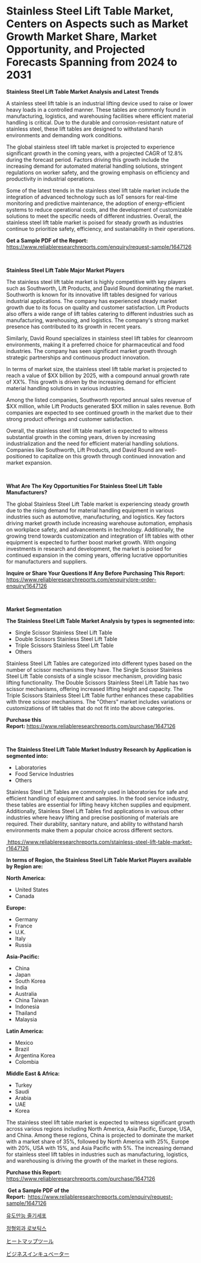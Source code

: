 <p><h1>Stainless Steel Lift Table Market, Centers on Aspects such as Market Growth Market Share, Market Opportunity, and Projected Forecasts Spanning from 2024 to 2031</h1></p><p><strong>Stainless Steel Lift Table Market Analysis and Latest Trends</strong></p>
<p><p>A stainless steel lift table is an industrial lifting device used to raise or lower heavy loads in a controlled manner. These tables are commonly found in manufacturing, logistics, and warehousing facilities where efficient material handling is critical. Due to the durable and corrosion-resistant nature of stainless steel, these lift tables are designed to withstand harsh environments and demanding work conditions.</p><p>The global stainless steel lift table market is projected to experience significant growth in the coming years, with a projected CAGR of 12.8% during the forecast period. Factors driving this growth include the increasing demand for automated material handling solutions, stringent regulations on worker safety, and the growing emphasis on efficiency and productivity in industrial operations.</p><p>Some of the latest trends in the stainless steel lift table market include the integration of advanced technology such as IoT sensors for real-time monitoring and predictive maintenance, the adoption of energy-efficient systems to reduce operational costs, and the development of customizable solutions to meet the specific needs of different industries. Overall, the stainless steel lift table market is poised for steady growth as industries continue to prioritize safety, efficiency, and sustainability in their operations.</p></p>
<p><strong>Get a Sample PDF of the Report:&nbsp;</strong> <a href="https://www.reliableresearchreports.com/enquiry/request-sample/1647126">https://www.reliableresearchreports.com/enquiry/request-sample/1647126</a></p>
<p>&nbsp;</p>
<p><strong>Stainless Steel Lift Table Major Market Players</strong></p>
<p><p>The stainless steel lift table market is highly competitive with key players such as Southworth, Lift Products, and David Round dominating the market. Southworth is known for its innovative lift tables designed for various industrial applications. The company has experienced steady market growth due to its focus on quality and customer satisfaction. Lift Products also offers a wide range of lift tables catering to different industries such as manufacturing, warehousing, and logistics. The company's strong market presence has contributed to its growth in recent years.</p><p>Similarly, David Round specializes in stainless steel lift tables for cleanroom environments, making it a preferred choice for pharmaceutical and food industries. The company has seen significant market growth through strategic partnerships and continuous product innovation.</p><p>In terms of market size, the stainless steel lift table market is projected to reach a value of $XX billion by 2025, with a compound annual growth rate of XX%. This growth is driven by the increasing demand for efficient material handling solutions in various industries.</p><p>Among the listed companies, Southworth reported annual sales revenue of $XX million, while Lift Products generated $XX million in sales revenue. Both companies are expected to see continued growth in the market due to their strong product offerings and customer satisfaction.</p><p>Overall, the stainless steel lift table market is expected to witness substantial growth in the coming years, driven by increasing industrialization and the need for efficient material handling solutions. Companies like Southworth, Lift Products, and David Round are well-positioned to capitalize on this growth through continued innovation and market expansion.</p></p>
<p>&nbsp;</p>
<p><strong>What Are The Key Opportunities For Stainless Steel Lift Table Manufacturers?</strong></p>
<p><p>The global Stainless Steel Lift Table market is experiencing steady growth due to the rising demand for material handling equipment in various industries such as automotive, manufacturing, and logistics. Key factors driving market growth include increasing warehouse automation, emphasis on workplace safety, and advancements in technology. Additionally, the growing trend towards customization and integration of lift tables with other equipment is expected to further boost market growth. With ongoing investments in research and development, the market is poised for continued expansion in the coming years, offering lucrative opportunities for manufacturers and suppliers.</p></p>
<p><strong>Inquire or Share Your Questions If Any Before Purchasing This Report:</strong> <a href="https://www.reliableresearchreports.com/enquiry/pre-order-enquiry/1647126">https://www.reliableresearchreports.com/enquiry/pre-order-enquiry/1647126</a></p>
<p>&nbsp;</p>
<p><strong>Market Segmentation</strong></p>
<p><strong>The Stainless Steel Lift Table Market Analysis by types is segmented into:</strong></p>
<p><ul><li>Single Scissor Stainless Steel Lift Table</li><li>Double Scissors Stainless Steel Lift Table</li><li>Triple Scissors Stainless Steel Lift Table</li><li>Others</li></ul></p>
<p><p>Stainless Steel Lift Tables are categorized into different types based on the number of scissor mechanisms they have. The Single Scissor Stainless Steel Lift Table consists of a single scissor mechanism, providing basic lifting functionality. The Double Scissors Stainless Steel Lift Table has two scissor mechanisms, offering increased lifting height and capacity. The Triple Scissors Stainless Steel Lift Table further enhances these capabilities with three scissor mechanisms. The "Others" market includes variations or customizations of lift tables that do not fit into the above categories.</p></p>
<p><strong>Purchase this Report:&nbsp;</strong><a href="https://www.reliableresearchreports.com/purchase/1647126">https://www.reliableresearchreports.com/purchase/1647126</a></p>
<p>&nbsp;</p>
<p><strong>The Stainless Steel Lift Table Market Industry Research by Application is segmented into:</strong></p>
<p><ul><li>Laboratories</li><li>Food Service Industries</li><li>Others</li></ul></p>
<p><p>Stainless Steel Lift Tables are commonly used in laboratories for safe and efficient handling of equipment and samples. In the food service industry, these tables are essential for lifting heavy kitchen supplies and equipment. Additionally, Stainless Steel Lift Tables find applications in various other industries where heavy lifting and precise positioning of materials are required. Their durability, sanitary nature, and ability to withstand harsh environments make them a popular choice across different sectors.</p></p>
<p><a href="https://www.reliableresearchreports.com/stainless-steel-lift-table-market-r1647126">&nbsp;https://www.reliableresearchreports.com/stainless-steel-lift-table-market-r1647126</a></p>
<p><strong>In terms of Region, the Stainless Steel Lift Table Market Players available by Region are:</strong></p>
<p>
    <p> <strong> North America: </strong>
        <ul>
            <li>United States</li>
            <li>Canada</li>
        </ul>
        </p> 
    <p> <strong> Europe: </strong>
        <ul>
            <li>Germany</li>
            <li>France</li>
            <li>U.K.</li>
            <li>Italy</li>
            <li>Russia</li>
        </ul>
        </p> 
    <p> <strong> Asia-Pacific: </strong>
        <ul>
            <li>China</li>
            <li>Japan</li>
            <li>South Korea</li>
            <li>India</li>
            <li>Australia</li>
            <li>China Taiwan</li>
            <li>Indonesia</li>
            <li>Thailand</li>
            <li>Malaysia</li>
        </ul>
        </p> 
    <p> <strong> Latin America: </strong>
        <ul>
            <li>Mexico</li>
            <li>Brazil</li>
            <li>Argentina Korea</li>
            <li>Colombia</li>
        </ul>
        </p> 
    <p> <strong> Middle East & Africa: </strong>
        <ul>
            <li>Turkey</li>
            <li>Saudi</li>
            <li>Arabia</li>
            <li>UAE</li>
            <li>Korea</li>
        </ul>
    </p>
    </p>
<p><p>The stainless steel lift table market is expected to witness significant growth across various regions including North America, Asia Pacific, Europe, USA, and China. Among these regions, China is projected to dominate the market with a market share of 35%, followed by North America with 25%, Europe with 20%, USA with 15%, and Asia Pacific with 5%. The increasing demand for stainless steel lift tables in industries such as manufacturing, logistics, and warehousing is driving the growth of the market in these regions.</p></p>
<p><strong>Purchase this Report: </strong><a href="https://www.reliableresearchreports.com/purchase/1647126">https://www.reliableresearchreports.com/purchase/1647126</a></p>
<p>&nbsp;<strong>Get a Sample PDF of the Report:&nbsp;&nbsp;</strong><a href="https://www.reliableresearchreports.com/enquiry/request-sample/1647126">https://www.reliableresearchreports.com/enquiry/request-sample/1647126</a></p>
<p><strong></strong></p>
<p><p><a href="https://medium.com/@thadnader1941/%EC%9C%A0%EB%8F%84-%EB%8B%A4%EB%8A%A5%EC%84%B1-%EC%A4%84%EA%B8%B0-%EC%84%B8%ED%8F%AC-%EC%8B%9C%EC%9E%A5-%EC%8B%9C%EC%9E%A5-cagr-%EC%8B%9C%EC%9E%A5-%EB%8F%99%ED%96%A5-%EB%B0%8F-%EC%84%B1%EC%9E%A5-%EC%A0%84%EB%9E%B5%EC%97%90-%EB%8C%80%ED%95%9C-%ED%86%B5%EC%B0%B0%EB%A0%A5-9b30f0f8e049">유도만능 줄기세포</a></p><p><a href="https://medium.com/@frankfurter67567/%EC%A0%95%ED%98%95%EC%99%B8%EA%B3%BC-%EB%A1%9C%EB%B4%87-%EC%8B%9C%EC%9E%A5-%EA%B2%BD%EC%9F%81-%EB%B6%84%EC%84%9D-%EC%8B%9C%EC%9E%A5-%EB%8F%99%ED%96%A5-%EB%B0%8F-2031%EB%85%84%EA%B9%8C%EC%A7%80%EC%9D%98-%EC%98%88%EC%B8%A1-62c6567d72be">정형외과 로보틱스</a></p><p><a href="https://medium.com/@pedrogers56456/%E3%83%92%E3%83%BC%E3%83%88%E3%83%9E%E3%83%83%E3%83%97%E3%83%84%E3%83%BC%E3%83%AB%E5%B8%82%E5%A0%B4-%E7%AB%B6%E4%BA%89%E5%88%86%E6%9E%90-%E5%B8%82%E5%A0%B4%E5%8B%95%E5%90%91-%E3%81%8A%E3%82%88%E3%81%B32031%E5%B9%B4%E3%81%BE%E3%81%A7%E3%81%AE%E4%BA%88%E6%B8%AC-5e0f483120d7">ヒートマップツール</a></p><p><a href="https://medium.com/@annchovey2023/%E3%83%93%E3%82%B8%E3%83%8D%E3%82%B9%E3%82%A4%E3%83%B3%E3%82%AD%E3%83%A5%E3%83%99%E3%83%BC%E3%82%BF%E3%83%BC%E3%83%9E%E3%83%BC%E3%82%B1%E3%83%83%E3%83%88%E3%81%AF-%E3%82%B7%E3%82%A7%E3%82%A2-%E3%83%88%E3%83%AC%E3%83%B3%E3%83%89-%E6%88%90%E9%95%B7%E3%81%AB%E9%96%A2%E3%81%99%E3%82%8B%E6%83%85%E5%A0%B1%E3%82%92%E6%8F%90%E4%BE%9B%E3%81%97%E3%81%A6%E3%81%84%E3%81%BE%E3%81%99-9925ae1d025c">ビジネスインキュベーター</a></p></p>